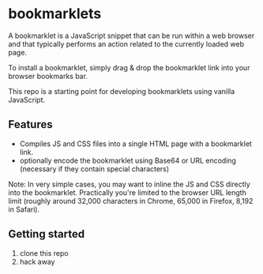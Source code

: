 # bookmarklets

A bookmarklet is a JavaScript snippet that can be run within a web
browser and that typically performs an action related to the currently
loaded web page.

To install a bookmarklet, simply drag & drop the bookmarklet link into your browser bookmarks bar.

This repo is a starting point for developing bookmarklets using vanilla JavaScript.

## Features

- Compiles JS and CSS files into a single HTML page with a bookmarklet link.
- optionally encode the bookmarklet using Base64 or URL encoding (necessary if they contain special characters)

Note: In very simple cases, you may want to inline the JS and CSS directly into the bookmarklet. Practically you're limited to the browser URL length limit (roughly around 32,000 characters in Chrome, 65,000 in Firefox, 8,192 in Safari).

## Getting started

1. clone this repo
2. hack away